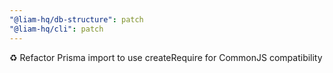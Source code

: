 ```yaml
---
"@liam-hq/db-structure": patch
"@liam-hq/cli": patch
---
```


♻️ Refactor Prisma import to use createRequire for CommonJS compatibility
